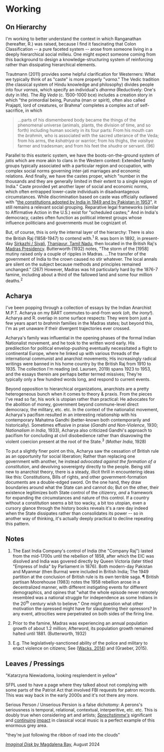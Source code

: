 # Working

## On Hierarchy

I'm working to better understand the context in which Ranganathan (hereafter, R.) was raised, because I find it fascinating that Colon Classification -- a pure faceted system -- arose from someone living in a deeply hierarchical social milleiu. One might expect someone coming from this background to design a knowledge-structuring system of reinforcing rather than dissipating hierarchical elements. 

Trautmann (2011) provides some helpful clarification for Westerners: What we typically think of as "caste" is more properly "_varna_." The Vedic tradition (the classical system of Hindu knowledge and philosophy) divides people into four _varnas_, which specify an individual's _dharma_ (Reductively: One's duty in life). The _Rig Veda_ (c. 1500-1000 bce) includes a creation story in which "the primordial being, Purusha (man or spirit), often also called Prajapti, lord of creatures, or Brahma" completes a complex act of self-sacrifice, in which 

> ...parts of his dismembered body became the things of the phenomenal universe (animals, plants, the division of time, and so forth) including human society in its four parts: From his mouth can the _brahmin_, who is associated with the sacred utterance of the Veda; from his arms, the _kshatriya_ or warrior; from his thighs, the _vaishya_ farmer and tradesman; and from his feet the _shudra_ or servant. (96)

Parallel to this esoteric system, we have the boots-on-the-ground system of _jatis_ which are more akin to clans in the Western context: Extended family groups typically associated with a particular region and occupation, with complex social norms governing inter-jati marriages and economic relations. And finally, we have the castes proper, which "number in the thousands and they are generally limited in their extent to a single region of India." Caste provided yet another layer of social and economic norms, which often entrapped lower-caste individuals in disadvantageous circumstances. While discrimination based on caste was officially outlawed with "[the constitutions adopted by India in 1949 and by Pakistan in 1953](https://www.britannica.com/topic/Dalit)", it still remains a relevant social grouping. Reparative legal frameworks (similar to Affirmative Action in the U.S.) exist for "scheduled castes;" And in India's democracy, castes often function as political interest groups whose influence politicians and governments must be cognizant of.

But, of course, this is only the internal layer of the hierarchy: There is also the British Raj (1858-1947) to contend with.<sup>1</sup> R. was born in 1892, in present-day [Sirkazhi / Siyali](https://en.wikipedia.org/wiki/Sirkazhi), [Thanjavur, Tamil Nadu](https://www.google.com/maps/place/Thanjavur,+Tamil+Nadu,+India/@10.0078203,77.8920773,7.04z/data=!4m6!3m5!1s0x3baab89cea453039:0xe113da9b1f632be6!8m2!3d10.7869994!4d79.1378274!16zL20vMDFfemtt?entry=ttu&g_ep=EgoyMDI0MDgyMS4wIKXMDSoASAFQAw%3D%3D), then located in the British Raj's [Madras Presidency](https://en.wikipedia.org/wiki/Madras_Presidency). Butterworth (1932) notes, "The storm of the \[1958\] mutiny raised only a couple of ripples in Madras. ...The transfer of the government of India to the crown caused no stir whatever. The local annals are silent on the subject because methods and principles remained unchanged." (267) However, Madras was hit particularly hard by the 1876-7 famine, including about a third of the fallowed land and some four million deaths.<sup>2</sup>




## Acharya

I've been popping through a collection of essays by the Indian Anarchist M.P.T. Acharya on my BART commutes to-and-from work (_oh, the irony!_). Acharya and R. overlap in some surface respects: They were born just a few years apart to _brahmin_ families in the Madras states; but beyond this, I'm as yet unaware if their divergent trajectories ever crossed.

Acharya's family was influential in the opening phases of the formal Indian Nationalist movement, and he took to the written word early. His predilection for political envelop-pushing eventually necessitated a flight to continental Europe, where he linked up with various threads of the international communist and anarchist movements; His increasingly radical writings were banned in his home country by the British Raj from 1910 to 1935. The collection I'm reading (ed. Laursen, 2019) spans 1923 to 1953, and the essays therein are perhaps better termed missives; They're typically only a few hundred words long, and respond to current events.

Beyond opposition to hierarchical organizations, anarchists are a pretty heterogeneous bunch when it comes to theory & praxis. From the pieces I've read so far, his work is utopian rather than practical: He advocates for the abolition of money, government beyond commune-level direct democracy, the military, etc. etc. In the context of the nationalist movement, Acharya's pacifism resulted in an interesting relationship with his contemporary Mahatma Gandhi (better-known both contemporarily and historically). Sometimes effusive in praise (_Gandhi and Non-Violence_, 1930; _Nationalism in India_, 1933), Acharya also criticized Gandhi's approach to pacifism for concluding at civil disobedience rather than disavowing the violent coercion present at the root of the State.<sup>3</sup> (_Mother India_, 1928)

To put a slightly finer point on this, Acharya saw the cessation of British rule as an opportunity for social liberation; Rather than replacing one government with another, he instead _advocated against the formation of a constitution_, and devolving sovereignty directly to the people. Being still new to anarchist theory, there is a steady, illicit thrill in encountering ideas like this: Constitutions, Bills of rights, and other government-formation documents are a double-edged sword. On the one hand, they draw boundaries around what the State can and cannot do; But on the other, their existence legitimizes both State control of the citizenry, _and_ a framework for expanding the circumstances and nature of this control. If a country without a constitution seems a bit too wacky, a bit too utopian, even a cursory glance through the history books reveals it's a rare day indeed when the State dissipates rather than consolidates its power -- so in another way of thinking, it's actually deeply practical to decline repeating this pattern.






## Notes

1. The East India Company's control of India (the "Company Raj") lasted from the mid-1700s until the rebellion of 1858, after which the EIC was disolved and India was govered directly by Queen Victoria (later titled "Empress of India" by Parliament in 1876). Both modern-day Pakistan and Myanmar (then Burma) were included in British India; The 1949 partition at the conclusion of British rule is its own terrible saga. ¶ British partisan Moorehouse (1983) notes the 1958 rebellion arose in a decentralized manner, with different instigating events for different demographics, and opines that "what the whole episode never remotely resembled was a national struggle for independence as some Indians in the 20<sup>th</sup> century wish to believe." One might question what other motivation the opressed might have for slaughtering their opressors? In any event, attrocities were perpetrated on both sides of the firing line.

2. Prior to the famine, Madras was experiencing an annual population growth of about 1.2 million; Afterword, its population growth remained halted until 1881. (Butterworth, 1932)

3. E.g. The legislatively-sanctioned ability of the police and military to enact violence on citizens; See ([Wacks, 2014](https://global.oup.com/academic/product/philosophy-of-law-a-very-short-introduction-9780199687008)) and (Graeber, 2015). 




## Leaves / Pressings

"Katarzyna Niewiadoma, looking resplendent in yellow"

SFPL used to have a page where they talked about not complying with some parts of the Patriot Act that involved FBI requests for patron records. This was way back in the early 2000s and it's not there any more.

Serious Person / Unserious Persion is a false dichotomy: A perons's seriousness is temporal, relational, contextual, interperitive, etc. etc. This is doubly true when considering art and artists; _[Sprechstimme's](https://www.britannica.com/art/Sprechstimme)_ significant and [continuing](https://www.youtube.com/watch?v=0dNLAhL46xM) [impact](https://jenniferwalshe.bandcamp.com/album/all-the-many-peopls) in classical vocal music is a perfect example of this enormous grey area.

"they're just following the ribbon of road into the clouds"

[_Imaginal Disk_ by Magdalena Bay](https://music.youtube.com/playlist?list=OLAK5uy_kMVviQYyPZN-EUsk91z_hZJzCzu1804xg), August 2024

